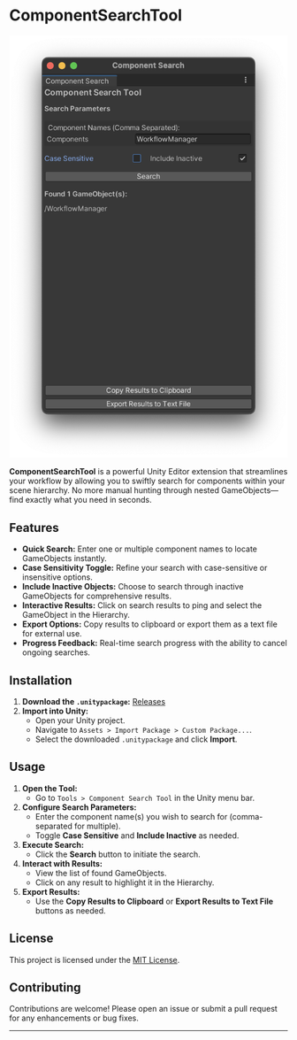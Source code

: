# ComponentSearchTool

![ComponentSearchTool Screenshot](Screenshots/tool_screenshot.png)

**ComponentSearchTool** is a powerful Unity Editor extension that streamlines your workflow by allowing you to swiftly search for components within your scene hierarchy. No more manual hunting through nested GameObjects—find exactly what you need in seconds.

## Features
- **Quick Search:** Enter one or multiple component names to locate GameObjects instantly.
- **Case Sensitivity Toggle:** Refine your search with case-sensitive or insensitive options.
- **Include Inactive Objects:** Choose to search through inactive GameObjects for comprehensive results.
- **Interactive Results:** Click on search results to ping and select the GameObject in the Hierarchy.
- **Export Options:** Copy results to clipboard or export them as a text file for external use.
- **Progress Feedback:** Real-time search progress with the ability to cancel ongoing searches.

## Installation
1. **Download the `.unitypackage`:** [Releases](https://github.com/YourUsername/ComponentSearchTool/releases)
2. **Import into Unity:**
   - Open your Unity project.
   - Navigate to `Assets > Import Package > Custom Package...`.
   - Select the downloaded `.unitypackage` and click **Import**.

## Usage
1. **Open the Tool:**
   - Go to `Tools > Component Search Tool` in the Unity menu bar.
2. **Configure Search Parameters:**
   - Enter the component name(s) you wish to search for (comma-separated for multiple).
   - Toggle **Case Sensitive** and **Include Inactive** as needed.
3. **Execute Search:**
   - Click the **Search** button to initiate the search.
4. **Interact with Results:**
   - View the list of found GameObjects.
   - Click on any result to highlight it in the Hierarchy.
5. **Export Results:**
   - Use the **Copy Results to Clipboard** or **Export Results to Text File** buttons as needed.

## License
This project is licensed under the [MIT License](LICENSE).

## Contributing
Contributions are welcome! Please open an issue or submit a pull request for any enhancements or bug fixes.

---

